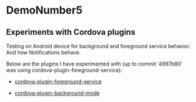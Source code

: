 # DemoNumber5

## Experiments with Cordova plugins

Testing on Android device for background and foreground service behavior. And how Notifications behave.

Below are the plugins I have experimented with (up to commit '4997b80' was using cordova-plugin-foreground-service):

- [cordova-plugin-foreground-service](https://github.com/DavidBriglio/cordova-plugin-foreground-service)

- [cordova-plugin-background-mode](https://github.com/katzer/cordova-plugin-background-mode)